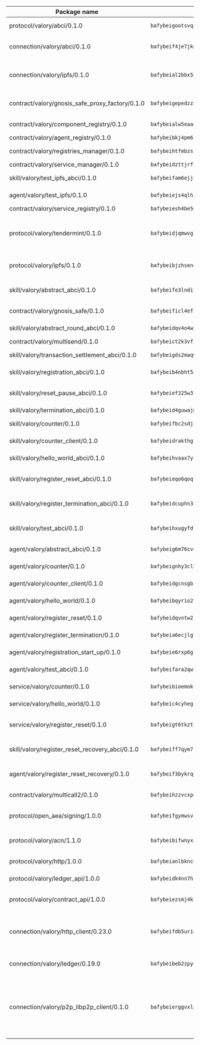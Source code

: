 | Package name                                                  | Package hash                                                  | Description                                                                                                                |
| ------------------------------------------------------------- | ------------------------------------------------------------- | -------------------------------------------------------------------------------------------------------------------------- |
| protocol/valory/abci/0.1.0                                    | `bafybeigootsvqpk6th5xpdtzanxum3earifrrezfyhylfrit7yvqdrtgpe` | A protocol for ABCI requests and responses.                                                                                |
| connection/valory/abci/0.1.0                                  | `bafybeif4je7jk6r3cv2pjfkk5qmobyhwuvv2oyvjozttcvpapnb3v4zome` | connection to wrap communication with an ABCI server.                                                                      |
| connection/valory/ipfs/0.1.0                                  | `bafybeial2bbx5qvlpuwhpbb47yjd65kenwcth65u2bqelvc2omzisue3eq` | A connection responsible for uploading and downloading files from IPFS.                                                    |
| contract/valory/gnosis_safe_proxy_factory/0.1.0               | `bafybeigepedzzh66acz4amvmuutwwgvhpswltroivcrdwilmu4736jxtda` | Gnosis Safe proxy factory (GnosisSafeProxyFactory) contract                                                                |
| contract/valory/component_registry/0.1.0                      | `bafybeialw5eaa4v54s7i3sjsuy6d5k624quhxhziqntwq5hnz4g646sb7m` | Component registry contract                                                                                                |
| contract/valory/agent_registry/0.1.0                          | `bafybeibkj4pm6ziqh2fl3xfsjiou4ibnxlipmvmqhgvc7xwpnaddbtxzli` | Agent registry contract                                                                                                    |
| contract/valory/registries_manager/0.1.0                      | `bafybeihtfmbzsjwsz7kmujzc4bofyoxckekbdi643f762tj3fe4witgjqu` | Registries Manager contract                                                                                                |
| contract/valory/service_manager/0.1.0                         | `bafybeidzttjrfn3kfxubr24axouytshsm57sjl2232g2z3wlitk6dl32em` | Service Manager contract                                                                                                   |
| skill/valory/test_ipfs_abci/0.1.0                             | `bafybeifam6ejjywvjruoj66xzrefv4e56hufs6xrdvpyu3pfmlg7hha4em` | IPFS e2e testing application.                                                                                              |
| agent/valory/test_ipfs/0.1.0                                  | `bafybeiejs4qlhjvco2tl46wocq55zccvansq5um3rsrg7qbuzllpmvziiq` | Agent for testing the ABCI connection.                                                                                     |
| contract/valory/service_registry/0.1.0                        | `bafybeiesh4be5q5httbnwfd5mphojwg2mfbhspityy3p75chcv3fkngyuy` | Service Registry contract                                                                                                  |
| protocol/valory/tendermint/0.1.0                              | `bafybeidjqmwvgi4rqgp65tbkhmi45fwn2odr5ecezw6q47hwitsgyw4jpa` | A protocol for communication between two AEAs to share tendermint configuration details.                                   |
| protocol/valory/ipfs/0.1.0                                    | `bafybeibjzhsengtxfofqpxy6syamplevp35obemwfp4c5lhag3v2bvgysa` | A protocol specification for IPFS requests and responses.                                                                  |
| skill/valory/abstract_abci/0.1.0                              | `bafybeife3lndiy6b6zreqlgwiwoyufdcu2zqov3fdkiqqzefkwe4iqddn4` | The abci skill provides a template of an ABCI application.                                                                 |
| contract/valory/gnosis_safe/0.1.0                             | `bafybeificl4efnluks2yobkbxailt7k52ggugf55te2arxuogpeto2efaa` | Gnosis Safe (GnosisSafeL2) contract                                                                                        |
| skill/valory/abstract_round_abci/0.1.0                        | `bafybeidqv4o4wpt47cvydp5wmiqjqo4e4om5cdjwwlsyhj2lfjpz42wq2m` | abstract round-based ABCI application                                                                                      |
| contract/valory/multisend/0.1.0                               | `bafybeict2k3vf3c4fvzosaq5kku2ivtzsskbomrujmmoicut7eg52onnje` | MultiSend contract                                                                                                         |
| skill/valory/transaction_settlement_abci/0.1.0                | `bafybeigds2maqwe6yfcwcd6rnz7yoivz4aqyzxigcnhe5jqnjrylvdv3la` | ABCI application for transaction settlement.                                                                               |
| skill/valory/registration_abci/0.1.0                          | `bafybeib4nbht5qe5ezpf3dotwwar5x3ojd7ahyudorxpun4m4y6aq2v2am` | ABCI application for common apps.                                                                                          |
| skill/valory/reset_pause_abci/0.1.0                           | `bafybeief325w3lumswvlmkaoomxivtysnhotshnp4dke6jdah6ausbaaze` | ABCI application for resetting and pausing app executions.                                                                 |
| skill/valory/termination_abci/0.1.0                           | `bafybeid4guwajmzjcszdjp7pe434v2nasqbox3hiwebxqesnwz37rgp7ee` | Termination skill.                                                                                                         |
| skill/valory/counter/0.1.0                                    | `bafybeifbc2sdj5vfgr3jaibfnth26ed3fkqzpy5n7cyw2kbivva3mpd2ry` | The ABCI Counter application example.                                                                                      |
| skill/valory/counter_client/0.1.0                             | `bafybeidrakthgt5tisjskyixdgk5boiu4u4hlitt5g2fumev5n2o4u4l3q` | A client for the ABCI counter application.                                                                                 |
| skill/valory/hello_world_abci/0.1.0                           | `bafybeihvaax7yuup5c4wjz6zolhfizcidh2s7cacltnmljyf4kr45sqjpi` | Hello World ABCI application.                                                                                              |
| skill/valory/register_reset_abci/0.1.0                        | `bafybeieqo6qoqyayt6x2fhjnlzucmc4en4ac7m52h5sqx6ndsejh5fjh6a` | ABCI application for dummy skill that registers and resets                                                                 |
| skill/valory/register_termination_abci/0.1.0                  | `bafybeidcuphn3b67mrfzzepzsqvaj3fnxarenzbs3xgczhkrafbc6dh2nq` | ABCI application for dummy skill that registers and resets                                                                 |
| skill/valory/test_abci/0.1.0                                  | `bafybeihxugyfdv4vxdlzxpfagpq4famrypyv6xjsl7bu5znha6mh4v5s6y` | ABCI application for testing the ABCI connection.                                                                          |
| agent/valory/abstract_abci/0.1.0                              | `bafybeig6m76cvdewxwqsvzzhev56orq727f7osudyebitgjel7uyzcsphi` | The abstract ABCI AEA - for testing purposes only.                                                                         |
| agent/valory/counter/0.1.0                                    | `bafybeignhy3clhufwyw5htukcjq2kjgf3ybuopl5w7apkz5wdtsdgjceby` | The ABCI Counter example as an AEA                                                                                         |
| agent/valory/counter_client/0.1.0                             | `bafybeidgcnsgbiop56zq5lm5br47drakuubiicgzvggrs264ssgbqy6dgu` | The ABCI Counter example as an AEA                                                                                         |
| agent/valory/hello_world/0.1.0                                | `bafybeibqyrio2vnm3douimqrk4ipew7y7yb2po72m6bcpln5blxsven5jq` | Hello World ABCI example.                                                                                                  |
| agent/valory/register_reset/0.1.0                             | `bafybeidqvntw2iuvvk3pfooahttgfzakncshzcvnnqqchjmpett3ft3avi` | Register reset to replicate Tendermint issue.                                                                              |
| agent/valory/register_termination/0.1.0                       | `bafybeia6ecjlg2yujrkbjhwwagw643wwsbh6vi6mjy5ngzv6rdqtj2g23y` | Register terminate to test the termination feature.                                                                        |
| agent/valory/registration_start_up/0.1.0                      | `bafybeie6rxp6grwanxzun53kybehaktf3outejarksdh3q2tvoihonaasu` | Registration start-up ABCI example.                                                                                        |
| agent/valory/test_abci/0.1.0                                  | `bafybeifara2qw5zudemb3w5s7torrgutzst2nh3nnewe6kzbweix36fomm` | Agent for testing the ABCI connection.                                                                                     |
| service/valory/counter/0.1.0                                  | `bafybeibioemokvufrc5lpzezvwn5lbazpsdelwrm7ztvlcgbhadqpg65se` | A set of agents incrementing a counter                                                                                     |
| service/valory/hello_world/0.1.0                              | `bafybeic4cyheg3rj3wpc5w36fnmtqkxvfwzyjqxs6d6hu7yfhadw32tukq` | A simple demonstration of a simple ABCI application                                                                        |
| service/valory/register_reset/0.1.0                           | `bafybeigt6tkztunk5uxprgu4n3bfdmo7skjz7cjzga62tzm6djvuszoqwi` | Test and debug tendermint reset mechanism.                                                                                 |
| skill/valory/register_reset_recovery_abci/0.1.0               | `bafybeiff7qym7kssws6repqdhqzrnno6m6b7cnp3uvdiwbhta7gzhyqepm` | ABCI application for dummy skill that registers and resets                                                                 |
| agent/valory/register_reset_recovery/0.1.0                    | `bafybeif3bykrqospsnykchdyogm6ne6rsy32bg3uvdzlcswb4uyvsk5w2a` | Agent to showcase hard reset as a recovery mechanism.                                                                      |
| contract/valory/multicall2/0.1.0                              | `bafybeihzzvcxpeozpj65koteebvife5zcqcjul6xavuk6fxgwtvdycbn3m` | The MakerDAO multicall2 contract.                                                                                          |
| protocol/open_aea/signing/1.0.0                               | `bafybeifgymwsva6ogk3tvlqyrjxvotngcv4ajjbtdvh6kl7wehurir5zcu` | A protocol for communication between skills and decision maker.                                                            |
| protocol/valory/acn/1.1.0                                     | `bafybeibifwnyxae7ar3mpdqgu3mv3u5db4noinpi2pj5dqt7velwt7exqy` | The protocol used for envelope delivery on the ACN.                                                                        |
| protocol/valory/http/1.0.0                                    | `bafybeianlbknceiznl2rhc7xq23sb6jb2zoe7dnnzof4ccjvo7wcuyuk3q` | A protocol for HTTP requests and responses.                                                                                |
| protocol/valory/ledger_api/1.0.0                              | `bafybeidk4nn7hs7ttq3kwxmqd6h5qjhxp5skkbarpip6csekccxchpn42e` | A protocol for ledger APIs requests and responses.                                                                         |
| protocol/valory/contract_api/1.0.0                            | `bafybeiezsmj4kvyyscy2s3rftennbyau5cfqn2hb2bk3cj6gptbmmiava4` | A protocol for contract APIs requests and responses.                                                                       |
| connection/valory/http_client/0.23.0                          | `bafybeifdb5urioonbzlpqptu4ee76utmzq6tli3cpqnlyez7fn4jag2mci` | The HTTP_client connection that wraps a web-based client connecting to a RESTful API specification.                        |
| connection/valory/ledger/0.19.0                               | `bafybeibeb2zpyoxcvlhp5xtx7vr7nythn3cfwfmzentocupdcbbx22xklm` | A connection to interact with any ledger API and contract API.                                                             |
| connection/valory/p2p_libp2p_client/0.1.0                     | `bafybeierggvxlpnsowctmfc5brlk26bhbexxregi7udxnpfhzpjf5ufaeq` | The libp2p client connection implements a tcp connection to a running libp2p node as a traffic delegate to send/receive envelopes to/from agents in the DHT. |
